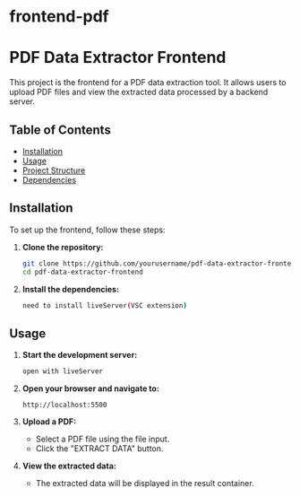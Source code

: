 # frontend-pdf

# PDF Data Extractor Frontend

This project is the frontend for a PDF data extraction tool. It allows users to upload PDF files and view the extracted data processed by a backend server.

## Table of Contents

- [Installation](#installation)
- [Usage](#usage)
- [Project Structure](#project-structure)
- [Dependencies](#dependencies)

## Installation

To set up the frontend, follow these steps:

1. **Clone the repository:**
    ```bash
    git clone https://github.com/yourusername/pdf-data-extractor-frontend.git
    cd pdf-data-extractor-frontend
    ```

2. **Install the dependencies:**
    ```bash
    need to install liveServer(VSC extension)
    ```

## Usage

1. **Start the development server:**
    ```bash
    open with liveServer
    ```

2. **Open your browser and navigate to:**
    ```
    http://localhost:5500
    ```

3. **Upload a PDF:**
    - Select a PDF file using the file input.
    - Click the "EXTRACT DATA" button.

4. **View the extracted data:**
    - The extracted data will be displayed in the result container.




